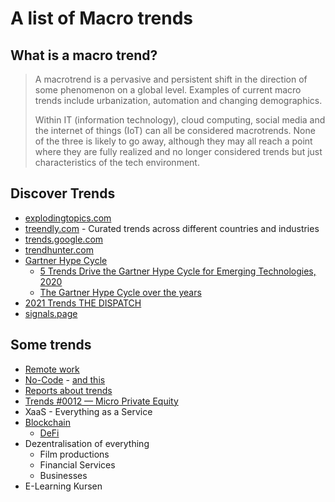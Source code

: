 # A list of Macro trends

## What is a macro trend?
> A macrotrend is a pervasive and persistent shift in the direction of some phenomenon on a global level. Examples of current macro trends include urbanization, automation and changing demographics.
>
> Within IT (information technology), cloud computing, social media and the internet of things (IoT) can all be considered macrotrends. None of the three is likely to go away, although they may all reach a point where they are fully realized and no longer considered trends but just characteristics of the tech environment.

## Discover Trends
- [explodingtopics.com](https://explodingtopics.com)
- [treendly.com](https://treendly.com) - Curated trends across different countries and industries
- [trends.google.com](https://trends.google.com)
- [trendhunter.com](https://www.trendhunter.com)
- [Gartner Hype Cycle](https://www.gartner.com/en/research/methodologies/gartner-hype-cycle)
  - [5 Trends Drive the Gartner Hype Cycle for Emerging Technologies, 2020](https://www.gartner.com/smarterwithgartner/5-trends-drive-the-gartner-hype-cycle-for-emerging-technologies-2020/)
  - [The Gartner Hype Cycle over the years](https://www.linkedin.com/pulse/gartner-hype-cycle-over-years-duncan-stewart/)
- [2021 Trends THE DISPATCH](http://spacecadet.ventures/2021roundup/)
- [signals.page](https://signals.page)

## Some trends
- [Remote work](./remote-work.md)
- [No-Code](https://gumroad.com/l/MhFRj) - [and this](./../nocode/README.md)
- [Reports about trends](https://join.trends.vc)
- [Trends #0012 — Micro Private Equity](https://trends.vc/trends-0012-micro-private-equity/)
- XaaS - Everything as a Service
- [Blockchain](./../blockchain/README.md)
  - [DeFi](./../blockchain/defi.md)
- Dezentralisation of everything
  - Film productions
  - Financial Services
  - Businesses
- E-Learning Kursen


